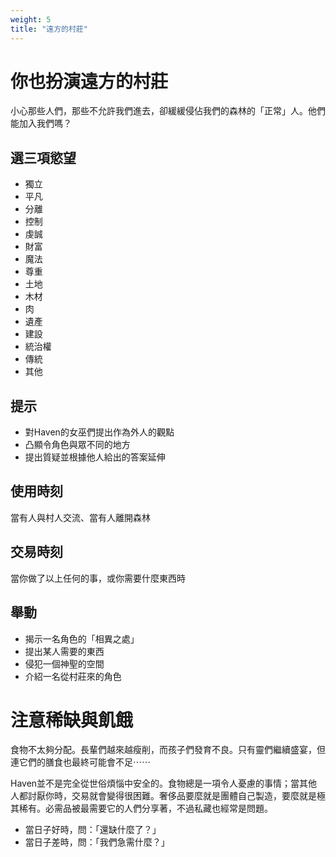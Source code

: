 ```yaml
---
weight: 5
title: "遠方的村莊"
---
```


# 你也扮演遠方的村莊

小心那些人們，那些不允許我們進去，卻緩緩侵佔我們的森林的「正常」人。他們能加入我們嗎？

## 選三項慾望

- 獨立
- 平凡
- 分離
- 控制
- 虔誠
- 財富
- 魔法
- 尊重
- 土地
- 木材
- 肉
- 遺產
- 建設
- 統治權
- 傳統
- 其他

## 提示

- 對Haven的女巫們提出作為外人的觀點
- 凸顯令角色與眾不同的地方
- 提出質疑並根據他人給出的答案延伸

## 使用時刻

當有人與村人交流、當有人離開森林

## 交易時刻

當你做了以上任何的事，或你需要什麼東西時

## 舉動

- 揭示一名角色的「相異之處」
- 提出某人需要的東西
- 侵犯一個神聖的空間
- 介紹一名從村莊來的角色



# 注意稀缺與飢餓

食物不太夠分配。長輩們越來越瘦削，而孩子們發育不良。只有靈們繼續盛宴，但連它們的膳食也最終可能會不足⋯⋯

Haven並不是完全從世俗煩惱中安全的。食物總是一項令人憂慮的事情；當其他人都討厭你時，交易就會變得很困難。奢侈品要麼就是團體自己製造，要麼就是極其稀有。必需品被最需要它的人們分享著，不過私藏也經常是問題。

- 當日子好時，問：「還缺什麼了？」
- 當日子差時，問：「我們急需什麼？」
